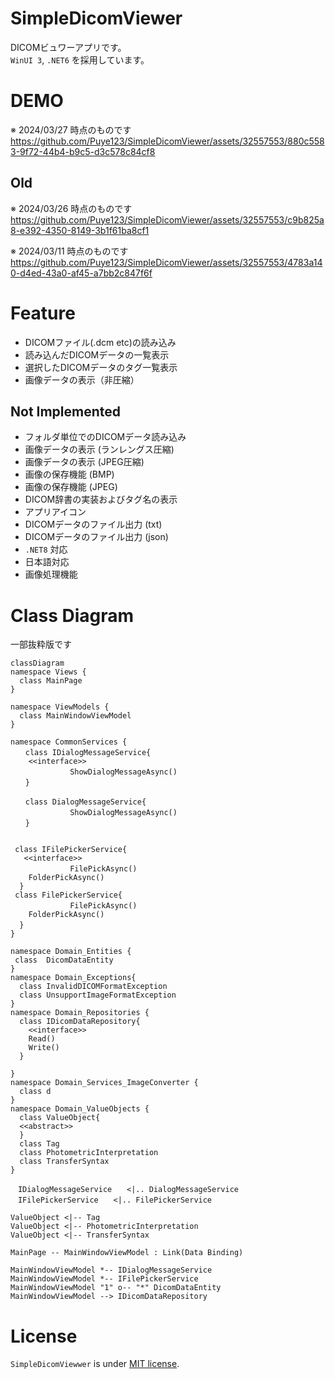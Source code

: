 # SimpleDicomViewer
DICOMビュワーアプリです。  
``WinUI 3``, ``.NET6`` を採用しています。

# DEMO
※ 2024/03/27 時点のものです  
https://github.com/Puye123/SimpleDicomViewer/assets/32557553/880c5583-9f72-44b4-b9c5-d3c578c84cf8

## Old
※ 2024/03/26 時点のものです  
https://github.com/Puye123/SimpleDicomViewer/assets/32557553/c9b825a8-e392-4350-8149-3b1f61ba8cf1

※ 2024/03/11 時点のものです  
https://github.com/Puye123/SimpleDicomViewer/assets/32557553/4783a140-d4ed-43a0-af45-a7bb2c847f6f

# Feature
* DICOMファイル(.dcm etc)の読み込み
* 読み込んだDICOMデータの一覧表示
* 選択したDICOMデータのタグ一覧表示
* 画像データの表示（非圧縮）
## Not Implemented
* フォルダ単位でのDICOMデータ読み込み
* 画像データの表示 (ランレングス圧縮)
* 画像データの表示 (JPEG圧縮)
* 画像の保存機能 (BMP)
* 画像の保存機能 (JPEG)
* DICOM辞書の実装およびタグ名の表示
* アプリアイコン
* DICOMデータのファイル出力 (txt)
* DICOMデータのファイル出力 (json)
* ``.NET8`` 対応
* 日本語対応
* 画像処理機能

# Class Diagram

一部抜粋版です

```mermaid
classDiagram
namespace Views {
  class MainPage
}

namespace ViewModels {
  class MainWindowViewModel
}

namespace CommonServices {
　　class IDialogMessageService{
    <<interface>>
　　　　　　　　ShowDialogMessageAsync()
　　}

　　class DialogMessageService{
　　　　　　　　ShowDialogMessageAsync()
　　}


 class IFilePickerService{
   <<interface>>
　　　　　　　　FilePickAsync()
    FolderPickAsync()
  }
 class FilePickerService{
　　　　　　　　FilePickAsync()
    FolderPickAsync()
  }　　
}

namespace Domain_Entities {
 class  DicomDataEntity
}
namespace Domain_Exceptions{
  class InvalidDICOMFormatException
  class UnsupportImageFormatException
}
namespace Domain_Repositories {
  class IDicomDataRepository{
    <<interface>>
    Read()
    Write()
  }

}
namespace Domain_Services_ImageConverter {
  class d
}
namespace Domain_ValueObjects {
  class ValueObject{
  <<abstract>>
  }
  class Tag
  class PhotometricInterpretation
  class TransferSyntax
}

　IDialogMessageService　　<|.. DialogMessageService
　IFilePickerService　　<|.. FilePickerService

ValueObject <|-- Tag
ValueObject <|-- PhotometricInterpretation
ValueObject <|-- TransferSyntax

MainPage -- MainWindowViewModel : Link(Data Binding)

MainWindowViewModel *-- IDialogMessageService
MainWindowViewModel *-- IFilePickerService
MainWindowViewModel "1" o-- "*" DicomDataEntity
MainWindowViewModel --> IDicomDataRepository
```

# License
``SimpleDicomViewwer`` is under [MIT license](https://en.wikipedia.org/wiki/MIT_License).

